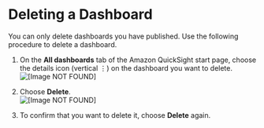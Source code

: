 # Deleting a Dashboard<a name="deleting-a-dashboard"></a>

You can only delete dashboards you have published\. Use the following procedure to delete a dashboard\.

1. On the **All dashboards** tab of the Amazon QuickSight start page, choose the details icon \(vertical ⋮\) on the dashboard you want to delete\.  
![\[Image NOT FOUND\]](http://docs.aws.amazon.com/quicksight/latest/user/images/dashboard-detail-icon.png)

1. Choose **Delete**\.  
![\[Image NOT FOUND\]](http://docs.aws.amazon.com/quicksight/latest/user/images/dashboard-delete.png)

1. To confirm that you want to delete it, choose **Delete** again\.